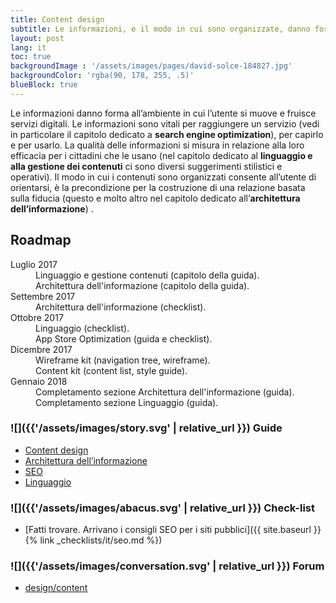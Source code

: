 ```yaml
---
title: Content design
subtitle: Le informazioni, e il modo in cui sono organizzate, danno forma ai servizi digitali e plasmano l’esperienza del cittadino
layout: post
lang: it
toc: true
backgroundImage : '/assets/images/pages/david-solce-184827.jpg'
backgroundColor: 'rgba(90, 178, 255, .5)'
blueBlock: true
---
```


Le informazioni danno forma all’ambiente in cui l’utente si muove e fruisce servizi digitali.  Le informazioni sono vitali per raggiungere un servizio (vedi in particolare il capitolo dedicato a **search engine optimization**), per capirlo  e per usarlo. La qualità delle informazioni si misura in relazione alla loro efficacia per i cittadini che le usano (nel capitolo dedicato al **linguaggio e alla gestione dei contenuti** ci sono diversi suggerimenti stilistici e operativi). Il modo in cui i contenuti sono organizzati consente all’utente di orientarsi, è la precondizione per la costruzione di una relazione basata sulla fiducia (questo e molto altro nel capitolo dedicato all’**architettura dell’informazione**) .

## Roadmap

<dl class="Roadmap">
<dt>Luglio 2017</dt>
<dd>Linguaggio e gestione contenuti (capitolo della guida).</dd>
<dd>Architettura dell'informazione (capitolo della guida).</dd>
<dt>Settembre 2017</dt>
<dd>Architettura dell'informazione (checklist).</dd>
<dt>Ottobre 2017</dt>
<dd>Linguaggio (checklist).</dd>
<dd>App Store Optimization (guida e checklist).</dd>
<dt>Dicembre 2017</dt>
<dd>Wireframe kit (navigation tree, wireframe).</dd>
<dd>Content kit (content list, style guide).</dd>
<dt>Gennaio 2018</dt>
<dd>Completamento sezione Architettura dell'informazione (guida).</dd>
<dd>Completamento sezione Linguaggio (guida).</dd>
</dl>

### ![]({{'/assets/images/story.svg' | relative_url }}) Guide

- [Content design](https://design-italia.readthedocs.io/it/stable/doc/content-design.html)
- [Architettura dell’informazione](https://design-italia.readthedocs.io/it/stable/doc/content-design/architettura-dell-informazione.html)
- [SEO](https://design-italia.readthedocs.io/it/stable/doc/content-design/seo.html)
- [Linguaggio](https://design-italia.readthedocs.io/it/stable/doc/content-design/linguaggio.html)

### ![]({{'/assets/images/abacus.svg' | relative_url }}) Check-list

- [Fatti trovare. Arrivano i consigli SEO per i siti pubblici]({{ site.baseurl }}{% link _checklists/it/seo.md %})

### ![]({{'/assets/images/conversation.svg' | relative_url }}) Forum

- [design/content](https://forum.italia.it/c/design/content)
